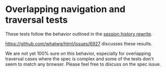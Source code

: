 # Overlapping navigation and traversal tests

These tests follow the behavior outlined in the
[session history rewrite](https://github.com/whatwg/html/pull/6315).

<https://github.com/whatwg/html/issues/6927> discusses these results.

We are not yet 100% sure on this behavior, especially for overlapping
traversal cases where the spec is complex and some of the tests don't
seem to match any browser. Please feel free to discuss on the spec
issue.
